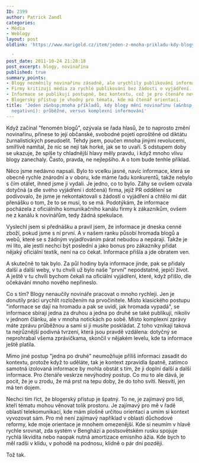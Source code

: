 ```yaml
---
ID: 2399
author: Patrick Zandl
categories:
- Média
- Weblogy
layout: post
oldlink: 'https://www.marigold.cz/item/jeden-z-mnoha-prikladu-kdy-blogy-meni-novinarinu-a-zrovna-ten-negativni-prubezne-versus-komplexni-informovani

  '
post_date: 2011-10-24 21:28:18
post_excerpt: blogy, novinařina
published: true
summary_points:
- Blogy nezměnily novinařinu zásadně, ale urychlily publikování informací.
- Firmy kritizují média za rychlé publikování bez žádosti o vyjádření.
- Informace se publikují postupně, bez kontextu, což je pro čtenáře nevýhodné.
- Blogerský přístup je vhodný pro témata, kde má čtenář orientaci.
title: 'Jeden z&nbsp;mnoha příkladů, kdy blogy mění novinařinu (a&nbsp;zrovna ten
  negativní): průběžné, versus komplexní informování'
---
```


<p>Když začínal "fenomén blogů", ozývala se řada hlasů, že to naprosto změní novinařinu, přinese to její občanské, svobodné pojetí oproštěné od diktátu žurnalistických pseudoelit. Tehdy jsem, poučen mnoha jinými revolucemi, smířlivě namítal, že nic se nejí tak horké, jak se to uvaří. S odstupem doby se ukazuje, že spíše ty chladnější hlavy měly pravdu, i když mnoho vlivu blogy zanechaly. Často, pravda, ne nejlepšího. A o tom bude tenhle příklad.</p>


<p>Něco jsme nedávno napsali. Bylo to vcelku jasné, navíc informace, která se obecně rychle znárodní a v oboru, kde máme řadu konkurentů, takže nebylo s čím otálet, ihned jsme ji vydali. Je jedno, co to bylo. Záhy se ovšem ozvala dotyčná (a dle svého vyjádření i dotčená) firma, jejíž PR oddělení se podivovalo, že jsme je nekontaktovali s žádostí o vyjádření a chtělo mi dát přenášku o tom, že to se musí, to se má. Podotýkám, že informace pocházela z oficiálního komunikačního kanálu firmy k zákazníkům, ovšem ne z kanálu k novinářům, tedy žádná spekulace.</p>


<p>Vyslechl jsem si přednášku a pravil jsem, že informace je dneska cenné zboží, pokud jsme s ní první. A v našem ranku působí hromada blogů a webů, které se s žádným vyjadřováním párat nebudou a nepárají. Takže je mi líto, ale jestli nechci být poslední a jako bonus pro zákazníky přidat nějaký oficiální textík, není na co čekat. Informace přišla a jde obratem ven.</p>

<p>A skutečně to tak bylo. Za půl hodiny byla informace jinde, pak se přidaly další a další weby, v tu chvíli už bylo naše "první" nepodstatné, jepičí život. A ještě v tu chvíli bychom čekali na oficiální vyjádření, které, když přišlo, dle očekávání mnoho nového nepřineslo.</p>

<p>Co s tím? Blogy nenaučily novináře pracovat o mnoho rychleji. Jen je donutily práci urychlit rozložením na prvočinitele. Místo klasického postupu "informace se dají na hromadu a pak se uvidí, jak hromada vypadá", se informace sbírají jedna za druhou a jedna po druhé se také publikují, nikoliv v jednom článku, ale v mnoha notickách po sobě. Místo komplexní zprávy máte zprávu průběžnou a sami si ji musíte poskládat. Z toho vznikají taková ta nejrůznější podivná tvrzení, která jsou pravdě vzdálena: dotyčný se neprohrabal všema zprávičkama, skončil v nějakém levelu, kde ta informace ještě platila.</p>

<p>Mimo jiné postup "jedna po druhé" neumožňuje příliš informaci zasadit do kontextu, protože když to uděláte, tak je kontext zpravidla špatně, zatímco samotná izolovaná informace by mohla obstát s tím, že ji doplní další a další informace. Pro čtenáře veskrze nevýhodný postup. Co mu to ale dává, je pocit, že je u zrodu, že má prst na tepu doby, že do toho svítí. Nesvítí, jen má ten dojem.</p>

<p>Nechci tím říct, že blogerský přístup je špatný. To ne, je zajímavý pro lidi, kteří tématu mohou věnovat tolik prostoru. Je zajímavý pro mě v řadě oblastí telekomunikací, kde mám plošně určitou orientaci a umím si kontext vyvozovat sám. Pro mě není zajímavý například v oblasti důchodové reformy, kde moje orientace je mnohem omezenější. Kde si neumím v hlavě rychle srovnat, zda systém v Benghází a postsovětském rusku spojuje rychlá likvidita nebo naopak nutná amortizace emisního ážia. Kde bych to měl radši v klidu, v pohodě na podnosu, klidně o pár dní později.</p>

<p>Tož tak.</p>